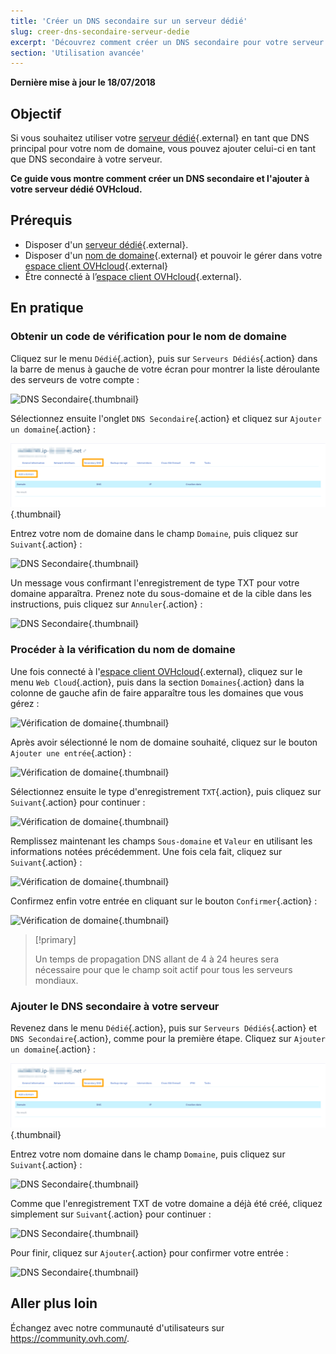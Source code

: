 ```yaml
---
title: 'Créer un DNS secondaire sur un serveur dédié'
slug: creer-dns-secondaire-serveur-dedie
excerpt: 'Découvrez comment créer un DNS secondaire pour votre serveur dédié OVHcloud'
section: 'Utilisation avancée'
---
```


**Dernière mise à jour le 18/07/2018**

## Objectif

Si vous souhaitez utiliser votre [serveur dédié](https://www.ovh.com/ca/fr/serveurs_dedies/){.external} en tant que DNS principal pour votre nom de domaine, vous pouvez ajouter celui-ci en tant que DNS secondaire à votre serveur.

**Ce guide vous montre comment créer un DNS secondaire et l'ajouter à votre serveur dédié OVHcloud.**


## Prérequis

* Disposer d'un [serveur dédié](https://www.ovh.com/ca/fr/serveurs_dedies/){.external}.
* Disposer d'un [nom de domaine](https://www.ovh.com/ca/fr/domaines/){.external} et pouvoir le gérer dans votre [espace client OVHcloud](https://ca.ovh.com/auth/?action=gotomanager){.external}
* Être connecté à l’[espace client OVHcloud](https://ca.ovh.com/auth/?action=gotomanager){.external}.

## En pratique

### Obtenir un code de vérification pour le nom de domaine

Cliquez sur le menu `Dédié`{.action}, puis sur `Serveurs Dédiés`{.action} dans la barre de menus à gauche de votre écran pour montrer la liste déroulante des serveurs de votre compte :

![DNS Secondaire](images/dns2-01_2020.png){.thumbnail}

Sélectionnez ensuite l'onglet `DNS Secondaire`{.action} et cliquez sur `Ajouter un domaine`{.action} :

![DNS Secondaire](images/dns2-02_2020.png){.thumbnail}

Entrez votre nom de domaine dans le champ `Domaine`, puis cliquez sur `Suivant`{.action} :

![DNS Secondaire](images/dns2-03_2020.png){.thumbnail}

Un message vous confirmant l'enregistrement de type TXT pour votre domaine apparaîtra. Prenez note du sous-domaine et de la cible dans les instructions, puis cliquez sur `Annuler`{.action} :

![DNS Secondaire](images/dns2-04a_2020.png){.thumbnail}


### Procéder à la vérification du nom de domaine

Une fois connecté à l'[espace client OVHcloud](https://ca.ovh.com/auth/?action=gotomanager){.external}, cliquez sur le menu `Web Cloud`{.action}, puis dans la section `Domaines`{.action} dans la colonne de gauche afin de faire apparaître tous les domaines que vous gérez :

![Vérification de domaine](images/domain-verification-01.png){.thumbnail}

Après avoir sélectionné le nom de domaine souhaité, cliquez sur le bouton `Ajouter une entrée`{.action} :

![Vérification de domaine](images/domain-verification-02.png){.thumbnail}

Sélectionnez ensuite le type d'enregistrement `TXT`{.action}, puis cliquez sur `Suivant`{.action} pour continuer :

![Vérification de domaine](images/domain-verification-03.png){.thumbnail}

Remplissez maintenant les champs `Sous-domaine` et `Valeur` en utilisant les informations notées précédemment. Une fois cela fait, cliquez sur `Suivant`{.action} :

![Vérification de domaine](images/domain-verification-04.png){.thumbnail}

Confirmez enfin votre entrée en cliquant sur le bouton `Confirmer`{.action} :

![Vérification de domaine](images/domain-verification-05.png){.thumbnail}

> [!primary]
>
> Un temps de propagation DNS allant de 4 à 24 heures sera nécessaire pour que le champ soit actif pour tous les serveurs mondiaux.
>

### Ajouter le DNS secondaire à votre serveur

Revenez dans le menu `Dédié`{.action}, puis sur `Serveurs Dédiés`{.action} et `DNS Secondaire`{.action}, comme pour la première étape. Cliquez sur `Ajouter un domaine`{.action} :

![DNS Secondaire](images/dns2-02_2020.png){.thumbnail}

Entrez votre nom domaine dans le champ `Domaine`, puis cliquez sur `Suivant`{.action} :

![DNS Secondaire](images/dns2-03_2020.png){.thumbnail}

Comme que l'enregistrement TXT de votre domaine a déjà été créé, cliquez simplement sur `Suivant`{.action} pour continuer :

![DNS Secondaire](images/dns2-04b_2020.png){.thumbnail}

Pour finir, cliquez sur `Ajouter`{.action} pour confirmer votre entrée :

![DNS Secondaire](images/dns2-05_2020.png){.thumbnail}


## Aller plus loin


Échangez avec notre communauté d'utilisateurs sur <https://community.ovh.com/>.
